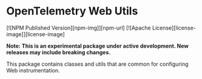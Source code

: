 # OpenTelemetry Web Utils

[![NPM Published Version][npm-img]][npm-url]
[![Apache License][license-image]][license-image]

**Note: This is an experimental package under active development. New releases may include breaking changes.**

This package contains classes and utils that are common for configuring Web instrumentation.
